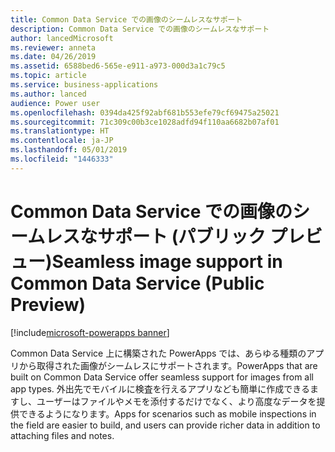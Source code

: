 ```yaml
---
title: Common Data Service での画像のシームレスなサポート
description: Common Data Service での画像のシームレスなサポート
author: lancedMicrosoft
ms.reviewer: anneta
ms.date: 04/26/2019
ms.assetid: 6588bed6-565e-e911-a973-000d3a1c79c5
ms.topic: article
ms.service: business-applications
ms.author: lanced
audience: Power user
ms.openlocfilehash: 0394da425f92abf681b553efe79cf69475a25021
ms.sourcegitcommit: 71c309c00b3ce1028adfd94f110aa6682b07af01
ms.translationtype: HT
ms.contentlocale: ja-JP
ms.lasthandoff: 05/01/2019
ms.locfileid: "1446333"
---
```

# <a name="seamless-image-support-in-common-data-service-public-preview"></a><span data-ttu-id="4245b-103">Common Data Service での画像のシームレスなサポート (パブリック プレビュー)</span><span class="sxs-lookup"><span data-stu-id="4245b-103">Seamless image support in Common Data Service (Public Preview)</span></span>

[!include[microsoft-powerapps banner](../includes/microsoft-powerapps.md)]

<span data-ttu-id="4245b-104">Common Data Service 上に構築された PowerApps では、あらゆる種類のアプリから取得された画像がシームレスにサポートされます。</span><span class="sxs-lookup"><span data-stu-id="4245b-104">PowerApps that are built on Common Data Service offer seamless support for images from all app types.</span></span> <span data-ttu-id="4245b-105">外出先でモバイルに検査を行えるアプリなども簡単に作成できるますし、ユーザーはファイルやメモを添付するだけでなく、より高度なデータを提供できるようになります。</span><span class="sxs-lookup"><span data-stu-id="4245b-105">Apps for scenarios such as mobile inspections in the field are easier to build, and users can provide richer data in addition to attaching files and notes.</span></span>
